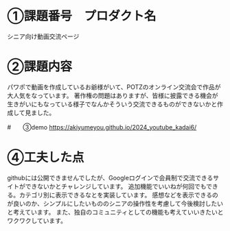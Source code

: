 # ①課題番号　プロダクト名
シニア向け動画交流ページ

# ②課題内容
パワポで動画を作成しているお爺様がいて、POTZのオンライン交流会で作品が大人気をなっています。
著作権の問題はありますが、皆様に披露できる機会が生きがいにもなっている様子でなんかそういう交流できるものができないかと作成して見ました。

#　　③demo
https://akiyumeyou.github.io/2024_youtube_kadai6/

# ④工夫した点
githubには公開できませんでしたが、Googleログインで会員制で交流できるサイトができないかとチャレンジしています。
追加機能でいいねが何回でもできる。カテゴリ別に表示できるなとを実装しています。
感想などを表示できるのが良いのか、シンプルにしたいもののシニアの操作性を考慮して今後検討したいと考えています。
また、独自のコミュニティとしての機能も考えていいきたいとワクワクしています。
